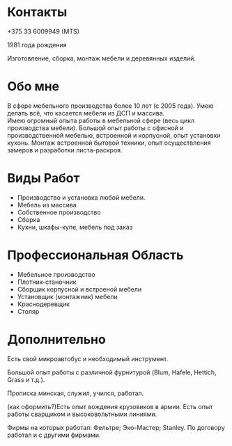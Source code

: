 
Контакты
===
+375 33 6009949 (MTS)

1981 года рождения

Изготовление, сборка, монтаж мебели и деревянных изделий.

Обо мне
===
В сфере мебельного производства более 10 лет (с 2005 года).
Умею делать всё, что касается мебели из ДСП и массива.  
Имею огромный опыта работы в мебельной сфере (весь цикл производства мебели).
Большой опыт работы с офисной и производственной мебелью, встроенной и корпусной, опыт установки кухонь. 
Монтаж встроенной бытовой техники, опыт осуществления замеров и разработки листа-раскроя.

Виды Работ
===
- Производство и установка любой мебели.
- Мебель из массива
- Собственное производство
- Сборка 
- Кухни, шкафы-купе, мебель под заказ

Профессиональная Область
===
- Мебельное производство
- Плотник-станочник
- Сборщик корпусной и встроеной мебели
- Установщик (монтажник) мебели
- Краснодеревщик
- Столяр

Дополнительно
===
Есть свой микроавтобус и необходимый инструмент.

Большой опыт работы с различной фурнитурой (Blum, Hafele, Hettich, Grass и т.д.).

Прописка минская, служил, учился, работал.

(как оформить?)Есть опыт вождения крузовиков в армии. Есть опыт работы сварщиком и высоковольтными линиями. 

Фирмы на которых работал: Фельтре; Эко-Мастер; Stanley. По договору работал и с другими фирмами. 


